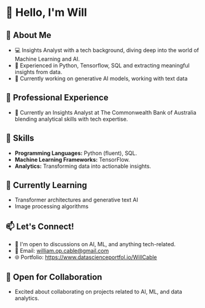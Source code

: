 # 👋 Hello, I'm Will

## 🚀 About Me
- 💻 Insights Analyst with a tech background, diving deep into the world of Machine Learning and AI.
- 🤖 Experienced in Python, Tensorflow, SQL and extracting meaningful insights from data.
- 🔭 Currently working on generative AI models, working with text data

## 💼 Professional Experience
- 🏢 Currently an Insights Analyst at The Commonwealth Bank of Australia blending analytical skills with tech expertise.

## 🔧 Skills
- **Programming Languages:** Python (fluent), SQL.
- **Machine Learning Frameworks:** TensorFlow.
- **Analytics:** Transforming data into actionable insights.

## 🌱 Currently Learning
- Transformer architectures and generative text AI
- Image processing algorithms

## 📫 Let's Connect!
- 💬 I'm open to discussions on AI, ML, and anything tech-related.
- 📧 Email: william.op.cable@gmail.com
- 🌐 Portfolio: https://www.datascienceportfol.io/WillCable

## 🤝 Open for Collaboration
- Excited about collaborating on projects related to AI, ML, and data analytics.
